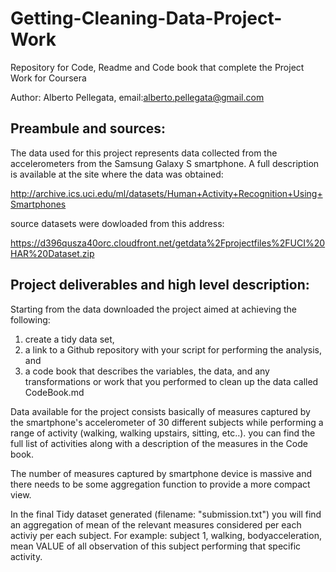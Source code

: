 # Getting-Cleaning-Data-Project-Work
Repository for Code, Readme and Code book that complete the Project Work for Coursera 

Author: Alberto Pellegata, email:alberto.pellegata@gmail.com


## Preambule and sources:

The data used for this project represents data collected from the accelerometers from the Samsung Galaxy S smartphone. 
A full description is available at the site where the data was obtained: 

http://archive.ics.uci.edu/ml/datasets/Human+Activity+Recognition+Using+Smartphones 

source datasets were dowloaded from this address:

https://d396qusza40orc.cloudfront.net/getdata%2Fprojectfiles%2FUCI%20HAR%20Dataset.zip

## Project deliverables and high level description:

Starting from the data downloaded the project aimed at achieving the following:
  1. create a tidy data set, 
  2. a link to a Github repository with your script for performing the analysis, and 
  3. a code book that describes the variables, the data, and any transformations or work that you performed to clean up the   data called CodeBook.md

Data available for the project consists basically of measures captured by the smartphone's accelerometer of 30 different subjects while performing a range of activity 
(walking, walking upstairs, sitting, etc..). you can find the full list of activities along with a description of the measures in the Code book.

The number of measures captured by smartphone device is massive and there needs to be some aggregation function to provide a more compact view.

In the final Tidy dataset generated (filename: "submission.txt") you will find an aggregation of mean of the relevant measures considered per each activiy per each subject. For example: subject 1, walking, bodyacceleration, mean VALUE of all observation of this subject performing that specific activity.
